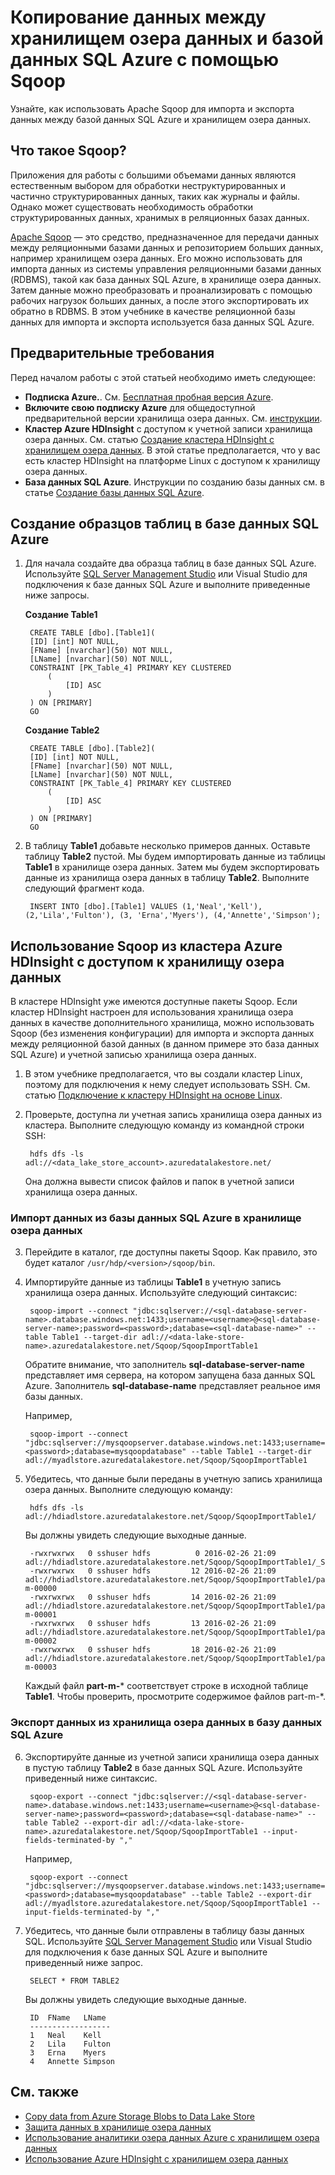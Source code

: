 <properties 
   pageTitle="Копирование данных между хранилищем озера данных и базой данных SQL Azure с помощью Sqoop | Microsoft Azure"
   description="Использование Sqoop для копирования данных между базой данных SQL Azure и хранилищем озера данных" 
   services="data-lake-store" 
   documentationCenter="" 
   authors="nitinme" 
   manager="paulettm" 
   editor="cgronlun"/>
 
<tags
   ms.service="data-lake-store"
   ms.devlang="na"
   ms.topic="article"
   ms.tgt_pltfrm="na"
   ms.workload="big-data" 
   ms.date="02/29/2016"
   ms.author="nitinme"/>

# Копирование данных между хранилищем озера данных и базой данных SQL Azure с помощью Sqoop

Узнайте, как использовать Apache Sqoop для импорта и экспорта данных между базой данных SQL Azure и хранилищем озера данных.
 

## Что такое Sqoop?

Приложения для работы с большими объемами данных являются естественным выбором для обработки неструктурированных и частично структурированных данных, таких как журналы и файлы. Однако может существовать необходимость обработки структурированных данных, хранимых в реляционных базах данных.

[Apache Sqoop](https://sqoop.apache.org/docs/1.4.4/SqoopUserGuide.html) — это средство, предназначенное для передачи данных между реляционными базами данных и репозиторием больших данных, например хранилищем озера данных. Его можно использовать для импорта данных из системы управления реляционными базами данных (RDBMS), такой как база данных SQL Azure, в хранилище озера данных. Затем данные можно преобразовать и проанализировать с помощью рабочих нагрузок больших данных, а после этого экспортировать их обратно в RDBMS. В этом учебнике в качестве реляционной базы данных для импорта и экспорта используется база данных SQL Azure.
 

## Предварительные требования

Перед началом работы с этой статьей необходимо иметь следующее:

- **Подписка Azure.**. См. [Бесплатная пробная версия Azure](https://azure.microsoft.com/pricing/free-trial/).
- **Включите свою подписку Azure** для общедоступной предварительной версии хранилища озера данных. См. [инструкции](data-lake-store-get-started-portal.md#signup). 
- **Кластер Azure HDInsight** с доступом к учетной записи хранилища озера данных. См. статью [Создание кластера HDInsight с хранилищем озера данных](data-lake-store-hdinsight-hadoop-use-portal.md). В этой статье предполагается, что у вас есть кластер HDInsight на платформе Linux с доступом к хранилищу озера данных.
- **База данных SQL Azure**. Инструкции по созданию базы данных см. в статье [Создание базы данных SQL Azure](../sql-database/sql-database-get-started.md).

## Создание образцов таблиц в базе данных SQL Azure

1. Для начала создайте два образца таблиц в базе данных SQL Azure. Используйте [SQL Server Management Studio](../sql-database/sql-database-connect-query-ssms.md) или Visual Studio для подключения к базе данных SQL Azure и выполните приведенные ниже запросы.

	**Создание Table1**

		CREATE TABLE [dbo].[Table1]( 
	    [ID] [int] NOT NULL, 
	    [FName] [nvarchar](50) NOT NULL, 
	    [LName] [nvarchar](50) NOT NULL, 
	 	CONSTRAINT [PK_Table_4] PRIMARY KEY CLUSTERED 
			( 
		   		[ID] ASC 
			) 
		) ON [PRIMARY] 
		GO

	**Создание Table2**

		CREATE TABLE [dbo].[Table2]( 
	    [ID] [int] NOT NULL, 
	    [FName] [nvarchar](50) NOT NULL, 
	    [LName] [nvarchar](50) NOT NULL, 
	 	CONSTRAINT [PK_Table_4] PRIMARY KEY CLUSTERED 
			( 
		   		[ID] ASC 
			) 
		) ON [PRIMARY] 
		GO

2. В таблицу **Table1** добавьте несколько примеров данных. Оставьте таблицу **Table2** пустой. Мы будем импортировать данные из таблицы **Table1** в хранилище озера данных. Затем мы будем экспортировать данные из хранилища озера данных в таблицу **Table2**. Выполните следующий фрагмент кода.

		 
		INSERT INTO [dbo].[Table1] VALUES (1,'Neal','Kell'), (2,'Lila','Fulton'), (3, 'Erna','Myers'), (4,'Annette','Simpson'); 
  

## Использование Sqoop из кластера Azure HDInsight с доступом к хранилищу озера данных

В кластере HDInsight уже имеются доступные пакеты Sqoop. Если кластер HDInsight настроен для использования хранилища озера данных в качестве дополнительного хранилища, можно использовать Sqoop (без изменения конфигурации) для импорта и экспорта данных между реляционной базой данных (в данном примере это база данных SQL Azure) и учетной записью хранилища озера данных.

1. В этом учебнике предполагается, что вы создали кластер Linux, поэтому для подключения к нему следует использовать SSH. См. статью [Подключение к кластеру HDInsight на основе Linux](hdinsight-hadoop-linux-use-ssh-unix.md#connect-to-a-linux-based-hdinsight-cluster).

2. Проверьте, доступна ли учетная запись хранилища озера данных из кластера. Выполните следующую команду из командной строки SSH:

		
		hdfs dfs -ls adl://<data_lake_store_account>.azuredatalakestore.net/

	Она должна вывести список файлов и папок в учетной записи хранилища озера данных.

### Импорт данных из базы данных SQL Azure в хранилище озера данных

3. Перейдите в каталог, где доступны пакеты Sqoop. Как правило, это будет каталог `/usr/hdp/<version>/sqoop/bin`. 

4. Импортируйте данные из таблицы **Table1** в учетную запись хранилища озера данных. Используйте следующий синтаксис:

		
		sqoop-import --connect "jdbc:sqlserver://<sql-database-server-name>.database.windows.net:1433;username=<username>@<sql-database-server-name>;password=<password>;database=<sql-database-name>" --table Table1 --target-dir adl://<data-lake-store-name>.azuredatalakestore.net/Sqoop/SqoopImportTable1

	Обратите внимание, что заполнитель **sql-database-server-name** представляет имя сервера, на котором запущена база данных SQL Azure. Заполнитель **sql-database-name** представляет реальное имя базы данных.

	Например,

		
		sqoop-import --connect "jdbc:sqlserver://mysqoopserver.database.windows.net:1433;username=nitinme@mysqoopserver;password=<password>;database=mysqoopdatabase" --table Table1 --target-dir adl://myadlstore.azuredatalakestore.net/Sqoop/SqoopImportTable1

5. Убедитесь, что данные были переданы в учетную запись хранилища озера данных. Выполните следующую команду:

		
		hdfs dfs -ls adl://hdiadlstore.azuredatalakestore.net/Sqoop/SqoopImportTable1/

	Вы должны увидеть следующие выходные данные.

		
		-rwxrwxrwx   0 sshuser hdfs          0 2016-02-26 21:09 adl://hdiadlstore.azuredatalakestore.net/Sqoop/SqoopImportTable1/_SUCCESS
		-rwxrwxrwx   0 sshuser hdfs         12 2016-02-26 21:09 adl://hdiadlstore.azuredatalakestore.net/Sqoop/SqoopImportTable1/part-m-00000
		-rwxrwxrwx   0 sshuser hdfs         14 2016-02-26 21:09 adl://hdiadlstore.azuredatalakestore.net/Sqoop/SqoopImportTable1/part-m-00001
		-rwxrwxrwx   0 sshuser hdfs         13 2016-02-26 21:09 adl://hdiadlstore.azuredatalakestore.net/Sqoop/SqoopImportTable1/part-m-00002
		-rwxrwxrwx   0 sshuser hdfs         18 2016-02-26 21:09 adl://hdiadlstore.azuredatalakestore.net/Sqoop/SqoopImportTable1/part-m-00003

	Каждый файл **part-m-*** соответствует строке в исходной таблице **Table1**. Чтобы проверить, просмотрите содержимое файлов part-m-*.


### Экспорт данных из хранилища озера данных в базу данных SQL Azure

6. Экспортируйте данные из учетной записи хранилища озера данных в пустую таблицу **Table2** в базе данных SQL Azure. Используйте приведенный ниже синтаксис.

		
		sqoop-export --connect "jdbc:sqlserver://<sql-database-server-name>.database.windows.net:1433;username=<username>@<sql-database-server-name>;password=<password>;database=<sql-database-name>" --table Table2 --export-dir adl://<data-lake-store-name>.azuredatalakestore.net/Sqoop/SqoopImportTable1 --input-fields-terminated-by ","

	Например,

		
		sqoop-export --connect "jdbc:sqlserver://mysqoopserver.database.windows.net:1433;username=nitinme@mysqoopserver;password=<password>;database=mysqoopdatabase" --table Table2 --export-dir adl://myadlstore.azuredatalakestore.net/Sqoop/SqoopImportTable1 --input-fields-terminated-by ","

6. Убедитесь, что данные были отправлены в таблицу базы данных SQL. Используйте [SQL Server Management Studio](../sql-database/sql-database-connect-query-ssms.md) или Visual Studio для подключения к базе данных SQL Azure и выполните приведенный ниже запрос.

		
		SELECT * FROM TABLE2

	Вы должны увидеть следующие выходные данные.

	 	ID  FName   LName
		------------------
		1	Neal	Kell
		2	Lila	Fulton
		3	Erna	Myers
		4	Annette	Simpson

## См. также

- [Copy data from Azure Storage Blobs to Data Lake Store](data-lake-store-copy-data-azure-storage-blob.md)
- [Защита данных в хранилище озера данных](data-lake-store-secure-data.md)
- [Использование аналитики озера данных Azure с хранилищем озера данных](../data-lake-analytics/data-lake-analytics-get-started-portal.md)
- [Использование Azure HDInsight с хранилищем озера данных](data-lake-store-hdinsight-hadoop-use-portal.md)

<!---HONumber=AcomDC_0302_2016-->